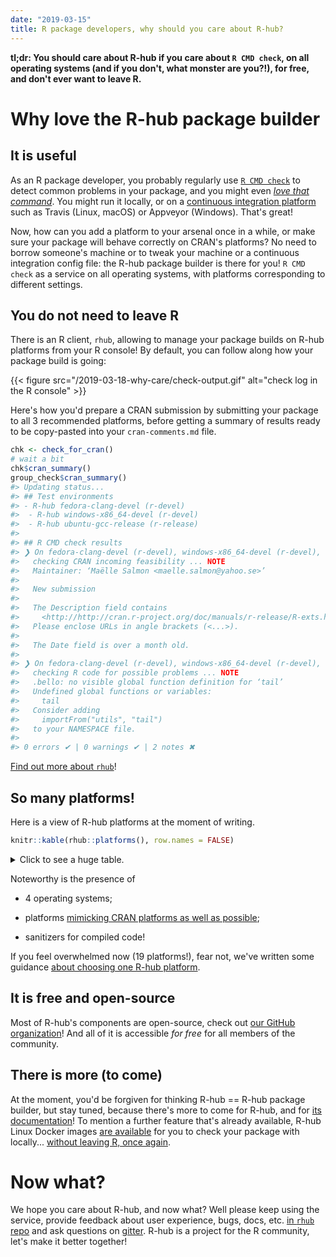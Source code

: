 ```yaml
---
date: "2019-03-15"
title: R package developers, why should you care about R-hub?
---
```


**tl;dr: You should care about R-hub if you care about `R CMD check`, on all operating systems (and if you don't, what monster are you?!), for free, and don't ever want to leave R.**

# Why love the R-hub package builder

## It is useful

As an R package developer, you probably regularly use [`R CMD check`](http://r-pkgs.had.co.nz/check.html) to detect common problems in your package, and you might even [_love that command_](https://juliasilge.com/blog/how-i-stopped/). You might run it locally, or on a [continuous integration platform](https://juliasilge.com/blog/beginners-guide-to-travis/) such as Travis (Linux, macOS) or Appveyor (Windows). That's great! 

Now, how can you add a platform to your arsenal once in a while, or make sure your package will behave correctly on CRAN's platforms? No need to borrow someone's machine or to tweak your machine or a continuous integration config file: the R-hub package builder is there for you! `R CMD check` as a service on all operating systems, with platforms corresponding to different settings. 

## You do not need to leave R

There is an R client, `rhub`, allowing to manage your package builds on R-hub platforms from your R console! By default, you can follow along how your package build is going:

{{< figure src="/2019-03-18-why-care/check-output.gif" alt="check log in the R console" >}}


Here's how you'd prepare a CRAN submission by submitting your package to all 3 recommended platforms, before getting a summary of results ready to be copy-pasted into your `cran-comments.md` file.

```r
chk <- check_for_cran()
# wait a bit
chk$cran_summary()
group_check$cran_summary()
#> Updating status...
#> ## Test environments
#> - R-hub fedora-clang-devel (r-devel)
#>  - R-hub windows-x86_64-devel (r-devel)
#>  - R-hub ubuntu-gcc-release (r-release)
#> 
#> ## R CMD check results
#> ❯ On fedora-clang-devel (r-devel), windows-x86_64-devel (r-devel), ubuntu-gcc-release (r-release)
#>   checking CRAN incoming feasibility ... NOTE
#>   Maintainer: ‘Maëlle Salmon <maelle.salmon@yahoo.se>’
#>   
#>   New submission
#>   
#>   The Description field contains
#>     <http://http://cran.r-project.org/doc/manuals/r-release/R-exts.html#The-DESCRIPTION-file>
#>   Please enclose URLs in angle brackets (<...>).
#>   
#>   The Date field is over a month old.
#> 
#> ❯ On fedora-clang-devel (r-devel), windows-x86_64-devel (r-devel), ubuntu-gcc-release (r-release)
#>   checking R code for possible problems ... NOTE
#>   .bello: no visible global function definition for ‘tail’
#>   Undefined global functions or variables:
#>     tail
#>   Consider adding
#>     importFrom("utils", "tail")
#>   to your NAMESPACE file.
#> 
#> 0 errors ✔ | 0 warnings ✔ | 2 notes ✖
```

[Find out more about `rhub`](https://r-hub.github.io/rhub/)!

## So many platforms!

Here is a view of R-hub platforms at the moment of writing. 
``` r
knitr::kable(rhub::platforms(), row.names = FALSE)
```
<details>
<summary>Click to see a huge table.</summary>
<table>
<thead>
<tr class="header">
<th style="text-align: left;">name</th>
<th style="text-align: left;">description</th>
<th style="text-align: left;">cran-name</th>
<th style="text-align: left;">rversion</th>
<th style="text-align: left;">os-type</th>
<th style="text-align: left;">cpu-type</th>
<th style="text-align: left;">os-info</th>
<th style="text-align: left;">compilers</th>
<th style="text-align: left;">docker-image</th>
<th style="text-align: left;">sysreqs-platform</th>
<th style="text-align: left;">categories</th>
<th style="text-align: left;">node-labels</th>
<th style="text-align: left;">output-parser</th>
<th style="text-align: left;">macos-version</th>
</tr>
</thead>
<tbody>
<tr class="odd">
<td style="text-align: left;">debian-gcc-devel</td>
<td style="text-align: left;">Debian Linux, R-devel, GCC</td>
<td style="text-align: left;">r-devel-linux-x86_64-debian-gcc</td>
<td style="text-align: left;">r-devel</td>
<td style="text-align: left;">Linux</td>
<td style="text-align: left;">x86_64</td>
<td style="text-align: left;">Debian GNU/Linux testing</td>
<td style="text-align: left;">GCC 6.2.0 (Debian 6.2.0-6)</td>
<td style="text-align: left;">debian-gcc-devel</td>
<td style="text-align: left;">linux-x86_64-debian-gcc</td>
<td style="text-align: left;">Linux</td>
<td style="text-align: left;">linux</td>
<td style="text-align: left;">NA</td>
<td style="text-align: left;">NA</td>
</tr>
<tr class="even">
<td style="text-align: left;">debian-gcc-patched</td>
<td style="text-align: left;">Debian Linux, R-patched, GCC</td>
<td style="text-align: left;">r-patched-linux-x86_64</td>
<td style="text-align: left;">r-patched</td>
<td style="text-align: left;">Linux</td>
<td style="text-align: left;">x86_64</td>
<td style="text-align: left;">Debian GNU/Linux testing</td>
<td style="text-align: left;">GCC 6.2.0 (Debian 6.2.0-6)</td>
<td style="text-align: left;">debian-gcc-patched</td>
<td style="text-align: left;">linux-x86_64-debian-gcc</td>
<td style="text-align: left;">Linux</td>
<td style="text-align: left;">linux</td>
<td style="text-align: left;">NA</td>
<td style="text-align: left;">NA</td>
</tr>
<tr class="odd">
<td style="text-align: left;">debian-gcc-release</td>
<td style="text-align: left;">Debian Linux, R-release, GCC</td>
<td style="text-align: left;">r-release-linux-x86_64</td>
<td style="text-align: left;">r-release</td>
<td style="text-align: left;">Linux</td>
<td style="text-align: left;">x86_64</td>
<td style="text-align: left;">Debian GNU/Linux testing</td>
<td style="text-align: left;">GCC 6.2.0 (Debian 6.2.0-6)</td>
<td style="text-align: left;">debian-gcc-release</td>
<td style="text-align: left;">linux-x86_64-debian-gcc</td>
<td style="text-align: left;">Linux</td>
<td style="text-align: left;">linux</td>
<td style="text-align: left;">NA</td>
<td style="text-align: left;">NA</td>
</tr>
<tr class="even">
<td style="text-align: left;">fedora-clang-devel</td>
<td style="text-align: left;">Fedora Linux, R-devel, clang, gfortran</td>
<td style="text-align: left;">r-devel-linux-x86_64-fedora-clang</td>
<td style="text-align: left;">r-devel</td>
<td style="text-align: left;">Linux</td>
<td style="text-align: left;">x86_64</td>
<td style="text-align: left;">Fedora 24</td>
<td style="text-align: left;">clang version 3.8.0; GNU Fortran 6.1.1</td>
<td style="text-align: left;">fedora-clang-devel</td>
<td style="text-align: left;">linux-x86_64-fedora-clang</td>
<td style="text-align: left;">Linux</td>
<td style="text-align: left;">linux</td>
<td style="text-align: left;">NA</td>
<td style="text-align: left;">NA</td>
</tr>
<tr class="odd">
<td style="text-align: left;">fedora-gcc-devel</td>
<td style="text-align: left;">Fedora Linux, R-devel, GCC</td>
<td style="text-align: left;">r-devel-linux-x86_64-fedora-gcc</td>
<td style="text-align: left;">r-devel</td>
<td style="text-align: left;">Linux</td>
<td style="text-align: left;">x86_64</td>
<td style="text-align: left;">Fedora 24</td>
<td style="text-align: left;">GCC 6.1.1</td>
<td style="text-align: left;">fedora-gcc-devel</td>
<td style="text-align: left;">linux-x86_64-fedora-gcc</td>
<td style="text-align: left;">Linux</td>
<td style="text-align: left;">linux</td>
<td style="text-align: left;">NA</td>
<td style="text-align: left;">NA</td>
</tr>
<tr class="even">
<td style="text-align: left;">linux-x86_64-centos6-epel</td>
<td style="text-align: left;">CentOS 6, stock R from EPEL</td>
<td style="text-align: left;">NA</td>
<td style="text-align: left;">r-release</td>
<td style="text-align: left;">Linux</td>
<td style="text-align: left;">x86_64</td>
<td style="text-align: left;">CentOS 6</td>
<td style="text-align: left;">GCC 4.4.x</td>
<td style="text-align: left;">centos6-epel</td>
<td style="text-align: left;">linux-x86_64-centos6-epel</td>
<td style="text-align: left;">Linux</td>
<td style="text-align: left;">linux</td>
<td style="text-align: left;">NA</td>
<td style="text-align: left;">NA</td>
</tr>
<tr class="odd">
<td style="text-align: left;">linux-x86_64-centos6-epel-rdt</td>
<td style="text-align: left;">CentOS 6 with Redhat Developer Toolset, R from EPEL</td>
<td style="text-align: left;">NA</td>
<td style="text-align: left;">r-release</td>
<td style="text-align: left;">Linux</td>
<td style="text-align: left;">x86_64</td>
<td style="text-align: left;">CentOS 6</td>
<td style="text-align: left;">GCC 5.2.1</td>
<td style="text-align: left;">centos6-epel-rdt</td>
<td style="text-align: left;">linux-x86_64-centos6-epel</td>
<td style="text-align: left;">Linux</td>
<td style="text-align: left;">linux</td>
<td style="text-align: left;">NA</td>
<td style="text-align: left;">NA</td>
</tr>
<tr class="even">
<td style="text-align: left;">linux-x86_64-rocker-gcc-san</td>
<td style="text-align: left;">Debian Linux, R-devel, GCC ASAN/UBSAN</td>
<td style="text-align: left;">NA</td>
<td style="text-align: left;">r-devel</td>
<td style="text-align: left;">Linux</td>
<td style="text-align: left;">x86_64</td>
<td style="text-align: left;">Debian GNU/Linux testing</td>
<td style="text-align: left;">GCC 5.4.0 (Debian 5.4.0-4)</td>
<td style="text-align: left;">rocker-gcc-san</td>
<td style="text-align: left;">linux-x86_64-debian-gcc</td>
<td style="text-align: left;">Checks for compiled code</td>
<td style="text-align: left;">linux</td>
<td style="text-align: left;">sanitizers</td>
<td style="text-align: left;">NA</td>
</tr>
<tr class="odd">
<td style="text-align: left;">macos-elcapitan-release</td>
<td style="text-align: left;">macOS 10.11 El Capitan, R-release (experimental)</td>
<td style="text-align: left;">r-release-osx-x86_64</td>
<td style="text-align: left;">r-release</td>
<td style="text-align: left;">macOS</td>
<td style="text-align: left;">x86_64</td>
<td style="text-align: left;">Mac OS X 10.11.6 15G1217</td>
<td style="text-align: left;">Apple LLVM version 8.0 (clang-800.0.42.1); GNU Fortran 4.2.3</td>
<td style="text-align: left;">NA</td>
<td style="text-align: left;">osx-x86_64-clang</td>
<td style="text-align: left;">macOS</td>
<td style="text-align: left;">c(“macos”, “elcapitan”, “r-release”)</td>
<td style="text-align: left;">NA</td>
<td style="text-align: left;">elcapitan</td>
</tr>
<tr class="even">
<td style="text-align: left;">macos-mavericks-oldrel</td>
<td style="text-align: left;">macOS 10.9 Mavericks, R-oldrel (experimental)</td>
<td style="text-align: left;">r-oldrel-osx-x86_64</td>
<td style="text-align: left;">r-oldrel</td>
<td style="text-align: left;">macOS</td>
<td style="text-align: left;">x86_64</td>
<td style="text-align: left;">Mac OS X 10.9.5 13F1911</td>
<td style="text-align: left;">Apple LLVM version 6.0 (clang-600.0.57); GNU Fortran 4.2.3</td>
<td style="text-align: left;">NA</td>
<td style="text-align: left;">osx-x86_64-clang</td>
<td style="text-align: left;">macOS</td>
<td style="text-align: left;">c(“macos”, “mavericks”, “r-oldrel”)</td>
<td style="text-align: left;">NA</td>
<td style="text-align: left;">mavericks</td>
</tr>
<tr class="odd">
<td style="text-align: left;">solaris-x86-patched</td>
<td style="text-align: left;">Oracle Solaris 10, x86, 32 bit, R-patched (experimental)</td>
<td style="text-align: left;">r-patched-solaris-x86</td>
<td style="text-align: left;">r-patched</td>
<td style="text-align: left;">Solaris</td>
<td style="text-align: left;">x86_64</td>
<td style="text-align: left;">SunOS 5.10 Generic_147148-26 i86pc i386 i86pc</td>
<td style="text-align: left;">GCC 5.2.0</td>
<td style="text-align: left;">NA</td>
<td style="text-align: left;">solaris-10</td>
<td style="text-align: left;">Solaris</td>
<td style="text-align: left;">solaris</td>
<td style="text-align: left;">NA</td>
<td style="text-align: left;">NA</td>
</tr>
<tr class="even">
<td style="text-align: left;">ubuntu-gcc-devel</td>
<td style="text-align: left;">Ubuntu Linux 16.04 LTS, R-devel, GCC</td>
<td style="text-align: left;">NA</td>
<td style="text-align: left;">r-devel</td>
<td style="text-align: left;">Linux</td>
<td style="text-align: left;">x86_64</td>
<td style="text-align: left;">Ubuntu 16.04 LTS</td>
<td style="text-align: left;">GCC 5.3.1</td>
<td style="text-align: left;">ubuntu-gcc-devel</td>
<td style="text-align: left;">linux-x86_64-ubuntu-gcc</td>
<td style="text-align: left;">Linux</td>
<td style="text-align: left;">linux</td>
<td style="text-align: left;">NA</td>
<td style="text-align: left;">NA</td>
</tr>
<tr class="odd">
<td style="text-align: left;">ubuntu-gcc-release</td>
<td style="text-align: left;">Ubuntu Linux 16.04 LTS, R-release, GCC</td>
<td style="text-align: left;">NA</td>
<td style="text-align: left;">r-release</td>
<td style="text-align: left;">Linux</td>
<td style="text-align: left;">x86_64</td>
<td style="text-align: left;">Ubuntu 16.04 LTS</td>
<td style="text-align: left;">GCC 5.3.1</td>
<td style="text-align: left;">ubuntu-gcc-release</td>
<td style="text-align: left;">linux-x86_64-ubuntu-gcc</td>
<td style="text-align: left;">Linux</td>
<td style="text-align: left;">linux</td>
<td style="text-align: left;">NA</td>
<td style="text-align: left;">NA</td>
</tr>
<tr class="even">
<td style="text-align: left;">ubuntu-rchk</td>
<td style="text-align: left;">Ubuntu Linux 16.04 LTS, R-devel with rchk</td>
<td style="text-align: left;">NA</td>
<td style="text-align: left;">r-devel</td>
<td style="text-align: left;">Linux</td>
<td style="text-align: left;">x86_64</td>
<td style="text-align: left;">Ubuntu 16.04 LTS</td>
<td style="text-align: left;">clang 3.8.0-2ubuntu4</td>
<td style="text-align: left;">ubuntu-rchk</td>
<td style="text-align: left;">linux-x86_64-ubuntu-gcc</td>
<td style="text-align: left;">Checks for compiled code</td>
<td style="text-align: left;">linux</td>
<td style="text-align: left;">rchk</td>
<td style="text-align: left;">NA</td>
</tr>
<tr class="odd">
<td style="text-align: left;">windows-x86_64-devel</td>
<td style="text-align: left;">Windows Server 2008 R2 SP1, R-devel, 32/64 bit</td>
<td style="text-align: left;">r-devel-windows-ix86+x86_64</td>
<td style="text-align: left;">r-devel</td>
<td style="text-align: left;">Windows</td>
<td style="text-align: left;">x86_64</td>
<td style="text-align: left;">Windows Server 2008 R2 SP1</td>
<td style="text-align: left;">GCC 4.9.3, Rtools 3.4</td>
<td style="text-align: left;">NA</td>
<td style="text-align: left;">windows-2008</td>
<td style="text-align: left;">Windows</td>
<td style="text-align: left;">c(“windows”, “rtools3”)</td>
<td style="text-align: left;">NA</td>
<td style="text-align: left;">NA</td>
</tr>
<tr class="even">
<td style="text-align: left;">windows-x86_64-devel-rtools4</td>
<td style="text-align: left;">Windows Server 2012, R-devel, Rtools4.0, 32/64 bit (experimental)</td>
<td style="text-align: left;">NA</td>
<td style="text-align: left;">r-testing</td>
<td style="text-align: left;">Windows</td>
<td style="text-align: left;">x86_64</td>
<td style="text-align: left;">Windows Server 2012</td>
<td style="text-align: left;">Rtools 4.0</td>
<td style="text-align: left;">NA</td>
<td style="text-align: left;">windows-2012</td>
<td style="text-align: left;">Windows</td>
<td style="text-align: left;">c(“windows”, “rtools4.0”)</td>
<td style="text-align: left;">NA</td>
<td style="text-align: left;">NA</td>
</tr>
<tr class="odd">
<td style="text-align: left;">windows-x86_64-oldrel</td>
<td style="text-align: left;">Windows Server 2008 R2 SP1, R-oldrel, 32/64 bit</td>
<td style="text-align: left;">r-oldrel-windows-ix86+x86_64</td>
<td style="text-align: left;">r-oldrel</td>
<td style="text-align: left;">Windows</td>
<td style="text-align: left;">x86_64</td>
<td style="text-align: left;">Windows Server 2008 R2 SP1</td>
<td style="text-align: left;">GCC 4.6.3, Rtools 3.3</td>
<td style="text-align: left;">NA</td>
<td style="text-align: left;">windows-2008</td>
<td style="text-align: left;">Windows</td>
<td style="text-align: left;">c(“windows”, “rtools3”)</td>
<td style="text-align: left;">NA</td>
<td style="text-align: left;">NA</td>
</tr>
<tr class="even">
<td style="text-align: left;">windows-x86_64-patched</td>
<td style="text-align: left;">Windows Server 2008 R2 SP1, R-patched, 32/64 bit</td>
<td style="text-align: left;">NA</td>
<td style="text-align: left;">r-patched</td>
<td style="text-align: left;">Windows</td>
<td style="text-align: left;">x86_64</td>
<td style="text-align: left;">Windows Server 2008 R2 SP1</td>
<td style="text-align: left;">GCC 4.9.3, Rtools 3.4</td>
<td style="text-align: left;">NA</td>
<td style="text-align: left;">windows-2008</td>
<td style="text-align: left;">Windows</td>
<td style="text-align: left;">c(“windows”, “rtools3”)</td>
<td style="text-align: left;">NA</td>
<td style="text-align: left;">NA</td>
</tr>
<tr class="odd">
<td style="text-align: left;">windows-x86_64-release</td>
<td style="text-align: left;">Windows Server 2008 R2 SP1, R-release, 32/64 bit</td>
<td style="text-align: left;">r-release-windows-ix86+x86_64</td>
<td style="text-align: left;">r-release</td>
<td style="text-align: left;">Windows</td>
<td style="text-align: left;">x86_64</td>
<td style="text-align: left;">Windows Server 2008 R2 SP1</td>
<td style="text-align: left;">GCC 4.9.3, Rtools 3.4</td>
<td style="text-align: left;">NA</td>
<td style="text-align: left;">windows-2008</td>
<td style="text-align: left;">Windows</td>
<td style="text-align: left;">c(“windows”, “rtools3”)</td>
<td style="text-align: left;">NA</td>
<td style="text-align: left;">NA</td>
</tr>
</tbody>
</table>
</details>

Noteworthy is the presence of

* 4 operating systems;

* platforms [mimicking CRAN platforms as well as possible](https://docs.r-hub.io/#rhub-cran-platforms);

* sanitizers for compiled code!

If you feel overwhelmed now (19 platforms!), fear not, we've written some guidance [about choosing one R-hub platform](https://docs.r-hub.io/#which-platform).

## It is free and open-source

Most of R-hub's components are open-source, check out [our GitHub organization](https://github.com/r-hub/)! And all of it is accessible _for free_ for all members of the community. 

## There is more (to come)

At the moment, you'd be forgiven for thinking R-hub == R-hub package builder, but stay tuned, because there's more to come for R-hub, and for [its documentation](https://docs.r-hub.io/)! To mention a further feature that's already available, R-hub Linux Docker images [are available](https://github.com/r-hub/rhub-linux-builders) for you to check your package with locally... [without leaving R, once again](https://r-hub.github.io/rhub/reference#local).

# Now what?

We hope you care about R-hub, and now what? Well please keep using the service, provide feedback about user experience, bugs, docs, etc. [in `rhub` repo](https://github.com/r-hub/rhub) and ask questions on [gitter](https://gitter.im/r-hub/community). R-hub is a project for the R community, let's make it better together!